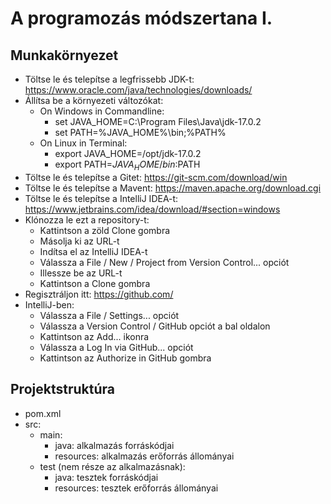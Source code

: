 # A programozás módszertana I.

## Munkakörnyezet

* Töltse le és telepítse a legfrissebb JDK-t: https://www.oracle.com/java/technologies/downloads/
* Állítsa be a környezeti változókat:
    * On Windows in Commandline:
        * set JAVA_HOME=C:\Program Files\Java\jdk-17.0.2
        * set PATH=%JAVA_HOME%\bin;%PATH%
    * On Linux in Terminal:
        * export JAVA_HOME=/opt/jdk-17.0.2
        * export PATH=$JAVA_HOME/bin:$PATH
* Töltse le és telepítse a Gitet: https://git-scm.com/download/win
* Töltse le és telepítse a Mavent: https://maven.apache.org/download.cgi
* Töltse le és telepítse a IntelliJ IDEA-t: https://www.jetbrains.com/idea/download/#section=windows
* Klónozza le ezt a repository-t:
    * Kattintson a zöld Clone gombra
    * Másolja ki az URL-t
    * Indítsa el az IntelliJ IDEA-t
    * Válassza a File / New / Project from Version Control... opciót
    * Illessze be az URL-t
    * Kattintson a Clone gombra
* Regisztráljon itt: https://github.com/
* IntelliJ-ben:
    * Válassza a File / Settings... opciót
    * Válassza a Version Control / GitHub opciót a bal oldalon
    * Kattintson az Add... ikonra
    * Válassza a Log In via GitHub... opciót
    * Kattintson az Authorize in GitHub gombra

## Projektstruktúra

* pom.xml
* src:
    * main:
        * java: alkalmazás forráskódjai
        * resources: alkalmazás erőforrás állományai
    * test (nem része az alkalmazásnak):
        * java: tesztek forráskódjai
        * resources: tesztek erőforrás állományai
